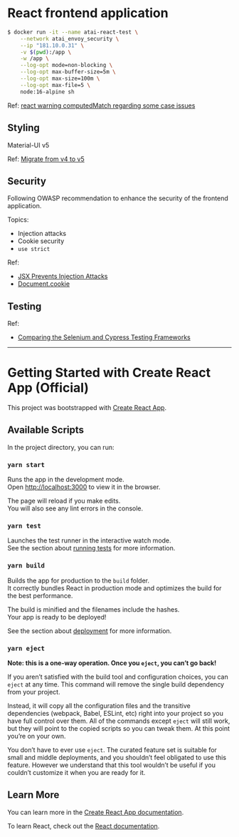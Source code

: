 # React frontend application

```sh
$ docker run -it --name atai-react-test \
    --network atai_envoy_security \
    --ip "181.10.0.31" \
    -v $(pwd):/app \
    -w /app \
    --log-opt mode=non-blocking \
    --log-opt max-buffer-size=5m \
    --log-opt max-size=100m \
    --log-opt max-file=5 \
    node:16-alpine sh
```

Ref:
[react warning computedMatch regarding some case issues](https://stackoverflow.com/questions/51971449/react-warning-computedmatch-regarding-some-case-issues)

## Styling
Material-UI v5

Ref:
[Migrate from v4 to v5](https://mui.com/guides/migration-v4/)

## Security
Following OWASP recommendation to enhance the security of the frontend application.

Topics:
* Injection attacks
* Cookie security
* `use strict`


Ref:
- [JSX Prevents Injection Attacks](https://reactjs.org/docs/introducing-jsx.html#jsx-prevents-injection-attacks)
- [Document.cookie](https://developer.mozilla.org/en-US/docs/Web/API/Document/cookie)

## Testing

Ref:
- [Comparing the Selenium and Cypress Testing Frameworks](https://saucelabs.com/blog/comparing-the-selenium-and-cypress-testing-frameworks)


---


# Getting Started with Create React App (Official)

This project was bootstrapped with [Create React App](https://github.com/facebook/create-react-app).

## Available Scripts

In the project directory, you can run:

### `yarn start`

Runs the app in the development mode.\
Open [http://localhost:3000](http://localhost:3000) to view it in the browser.

The page will reload if you make edits.\
You will also see any lint errors in the console.

### `yarn test`

Launches the test runner in the interactive watch mode.\
See the section about [running tests](https://facebook.github.io/create-react-app/docs/running-tests) for more information.

### `yarn build`

Builds the app for production to the `build` folder.\
It correctly bundles React in production mode and optimizes the build for the best performance.

The build is minified and the filenames include the hashes.\
Your app is ready to be deployed!

See the section about [deployment](https://facebook.github.io/create-react-app/docs/deployment) for more information.

### `yarn eject`

**Note: this is a one-way operation. Once you `eject`, you can’t go back!**

If you aren’t satisfied with the build tool and configuration choices, you can `eject` at any time. This command will remove the single build dependency from your project.

Instead, it will copy all the configuration files and the transitive dependencies (webpack, Babel, ESLint, etc) right into your project so you have full control over them. All of the commands except `eject` will still work, but they will point to the copied scripts so you can tweak them. At this point you’re on your own.

You don’t have to ever use `eject`. The curated feature set is suitable for small and middle deployments, and you shouldn’t feel obligated to use this feature. However we understand that this tool wouldn’t be useful if you couldn’t customize it when you are ready for it.

## Learn More

You can learn more in the [Create React App documentation](https://facebook.github.io/create-react-app/docs/getting-started).

To learn React, check out the [React documentation](https://reactjs.org/).
